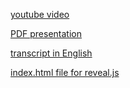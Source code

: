 [youtube video](https://www.youtube.com/watch?v=m3aJogC2_8k)

[PDF presentation](https://github.com/SergeyV1987/presentation/blob/master/React%20Hooks%20presentation.pdf)

[transcript in English](https://github.com/SergeyV1987/presentation/blob/master/text)

[index.html file for reveal.js](https://github.com/SergeyV1987/presentation/blob/master/index.html)
